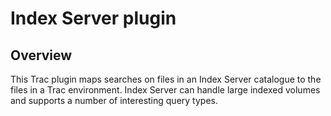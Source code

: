 # Index Server plugin

## Overview 

This Trac plugin maps searches on files in an Index Server catalogue to the files in a Trac environment.
Index Server can handle large indexed volumes and supports a number of interesting query types.
